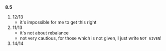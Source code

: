 **8.5**
1. 12/13
	- it's impossible for me to get this right
2. 11/13
	- it's not about rebalance
	- not very cautious, for those which is not given, I just write `NOT GIVEN`!
3. 14/14